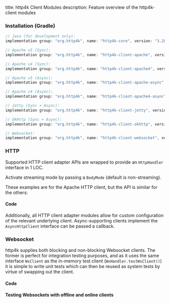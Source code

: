 title: http4k Client Modules
description: Feature overview of the http4k-client modules

### Installation (Gradle)

```groovy
// Java (for development only):
implementation group: "org.http4k", name: "http4k-core", version: "3.282.0"

// Apache v5 (Sync): 
implementation group: "org.http4k", name: "http4k-client-apache", version: "3.282.0"

// Apache v4 (Sync): 
implementation group: "org.http4k", name: "http4k-client-apache4", version: "3.282.0"

// Apache v5 (Async): 
implementation group: "org.http4k", name: "http4k-client-apache-async", version: "3.282.0"

// Apache v4 (Async): 
implementation group: "org.http4k", name: "http4k-client-apache4-async", version: "3.282.0"

// Jetty (Sync + Async): 
implementation group: "org.http4k", name: "http4k-client-jetty", version: "3.282.0"

// OkHttp (Sync + Async): 
implementation group: "org.http4k", name: "http4k-client-okhttp", version: "3.282.0"

// Websocket: 
implementation group: "org.http4k", name: "http4k-client-websocket", version: "3.282.0"
```

### HTTP
Supported HTTP client adapter APIs are wrapped to provide an `HttpHandler` interface in 1 LOC.

Activate streaming mode by passing a `BodyMode` (default is non-streaming).

These examples are for the Apache HTTP client, but the API is similar for the others:

#### Code [<img class="octocat"/>](https://github.com/http4k/http4k/blob/master/src/docs/guide/modules/clients/example_http.kt)

<script src="https://gist-it.appspot.com/https://github.com/http4k/http4k/blob/master/src/docs/guide/modules/clients/example_http.kt"></script>

Additionally, all HTTP client adapter modules allow for custom configuration of the relevant underlying client. Async-supporting clients implement the `AsyncHttpClient` interface can be passed a callback.

### Websocket
http4k supplies both blocking and non-blocking Websocket clients. The former is perfect for integration testing purposes, and as it uses the same interface `WsClient` as the in-memory test client (`WsHandler.testWsClient()`) it is simple to write unit tests which can then be reused as system tests by virtue of swapping out the client.

#### Code [<img class="octocat"/>](https://github.com/http4k/http4k/blob/master/src/docs/guide/modules/clients/example_websocket.kt)

<script src="https://gist-it.appspot.com/https://github.com/http4k/http4k/blob/master/src/docs/guide/modules/clients/example_websocket.kt"></script>

#### Testing Websockets with offline and online clients [<img class="octocat"/>](https://github.com/http4k/http4k/blob/master/src/docs/guide/modules/clients/TestingWebsockets.kt)

<script src="https://gist-it.appspot.com/https://github.com/http4k/http4k/blob/master/src/docs/guide/modules/clients/TestingWebsockets.kt"></script>
